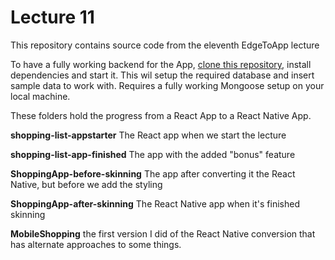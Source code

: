 # Lecture 11
This repository contains source code from the eleventh EdgeToApp lecture

To have a fully working backend for the App, [clone this repository](https://github.com/jenschr/product_api), install dependencies and start it. This wil setup the required database and insert sample data to work with. Requires a fully working Mongoose setup on your local machine.

These folders hold the progress from a React App to a React Native App. 

**shopping-list-appstarter** The React app when we start the lecture

**shopping-list-app-finished** The app with the added "bonus" feature

**ShoppingApp-before-skinning** The app after converting it the React Native, but before we add the styling

**ShoppingApp-after-skinning** The React Native app when it's finished skinning

**MobileShopping** the first version I did of the React Native conversion that has alternate approaches to some things.

